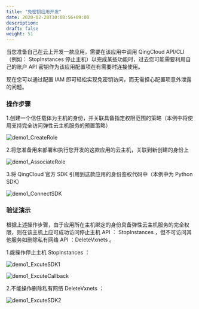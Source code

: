 ```yaml
---
title: "免密钥应用开发"
date: 2020-02-28T10:08:56+09:00
description: 
draft: false
weight: 51
---
```


当您准备自己在云上开发一款应用，需要在该应用中调用 QingCloud API/CLI （例如： StopInstances 停止主机）以完成某些功能时，过去您可能需要利用自己的账户 API 密钥作为该应用配置项在有需要时连接使用。

现在您可以通过配置 IAM 即可轻松实现免密钥访问，而无需担心配置项意外泄露的问题。

### 操作步骤

1.创建一个信任载体为主机的身份，并关联具备指定权限范围的策略（本例中将使用支持完全访问弹性云主机服务的预置策略）

![demo1_CreateRole](../../_images/demo1_CreateRole.png)

2.将您准备用来部署和执行您开发的这款应用的云主机，关联到新创建的身份上

![demo1_AssociateRole](../../_images/demo1_AssociateRole.png)

3.将 QingCloud 官方 SDK 引用到这款应用的身份鉴权代码中（本例中为 Python SDK）

![demo1_ConnectSDK](../../_images/demo1_ConnectSDK.png)

### 验证演示

根据上述操作步骤，由于应用所在主机绑定的身份具备弹性云主机服务的完全权限，则在该主机上应可成功访问停止主机 API ： StopInstances ，但不可访问其他服务如删除私有网络 API ：DeleteVxnets 。

1.能操作停止主机 StopInstances ：

![demo1_ExcuteSDK1](../../_images/demo1_ExcuteSDK1.png)

![demo1_ExcuteCallback](../../_images/demo1_ExcuteCallback.png)

2.不能操作删除私有网络 DeleteVxnets ：

![demo1_ExcuteSDK2](../../_images/demo1_ExcuteSDK2.png)